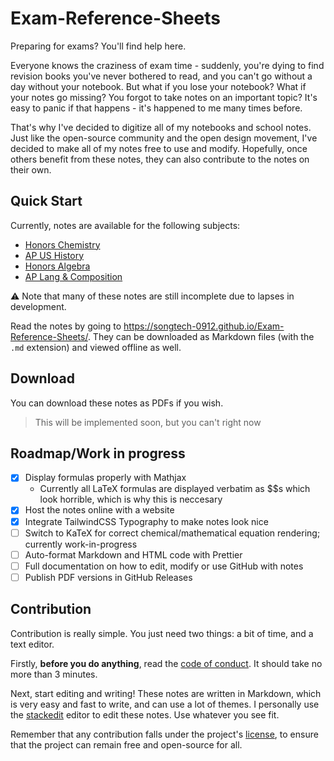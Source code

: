 # Exam-Reference-Sheets

 Preparing for exams? You'll find help here.

Everyone knows the craziness of exam time - suddenly, you're dying to find revision books you've never bothered to read, and you can't go without a day without your notebook. But what if you lose your notebook? What if your notes go missing? You forgot to take notes on an important topic? It's easy to panic if that happens - it's happened to me many times before.

That's why I've decided to digitize all of my notebooks and school notes. Just like the open-source community and the open design movement, I've decided to make all of my notes free to use and modify. Hopefully, once others benefit from these notes, they can also contribute to the notes on their own.

## Quick Start

Currently, notes are available for the following subjects:

- [Honors Chemistry](src/Honors-Chemistry-Reference.md)
- [AP US History](src/AP-US-History-Reference.md)
- [Honors Algebra](src/Honors-Algebra-Reference.md)
- [AP Lang & Composition](src/AP-Lang+Composition-Reference.md)

⚠ Note that many of these notes are still incomplete due to lapses in development.

Read the notes by going to <https://songtech-0912.github.io/Exam-Reference-Sheets/>. They can be downloaded as Markdown files (with the `.md` extension) and viewed offline as well. 

## Download

You can download these notes as PDFs if you wish.

> This will be implemented soon, but you can't right now

## Roadmap/Work in progress

- [x] Display formulas properly with Mathjax
  - Currently all LaTeX formulas are displayed verbatim as $$s which look horrible, which is why this is neccesary
- [x] Host the notes online with a website
- [x] Integrate TailwindCSS Typography to make notes look nice
- [ ] Switch to KaTeX for correct chemical/mathematical equation rendering; currently work-in-progress
- [ ] Auto-format Markdown and HTML code with Prettier
- [ ] Full documentation on how to edit, modify or use GitHub with notes
- [ ] Publish PDF versions in GitHub Releases

## Contribution

Contribution is really simple. You just need two things: a bit of time, and a text editor.

Firstly, **before you do anything**, read the [code of conduct](CODE_OF_CONDUCT.md). It should take no more than 3 minutes. 

Next, start editing and writing! These notes are written in Markdown, which is very easy and fast to write, and can use a lot of themes. I personally use the [stackedit](https://stackedit.io) editor to edit these notes. Use whatever you see fit.

Remember that any contribution falls under the project's [license](LICENSE.md), to ensure that the project can remain free and open-source for all. 
